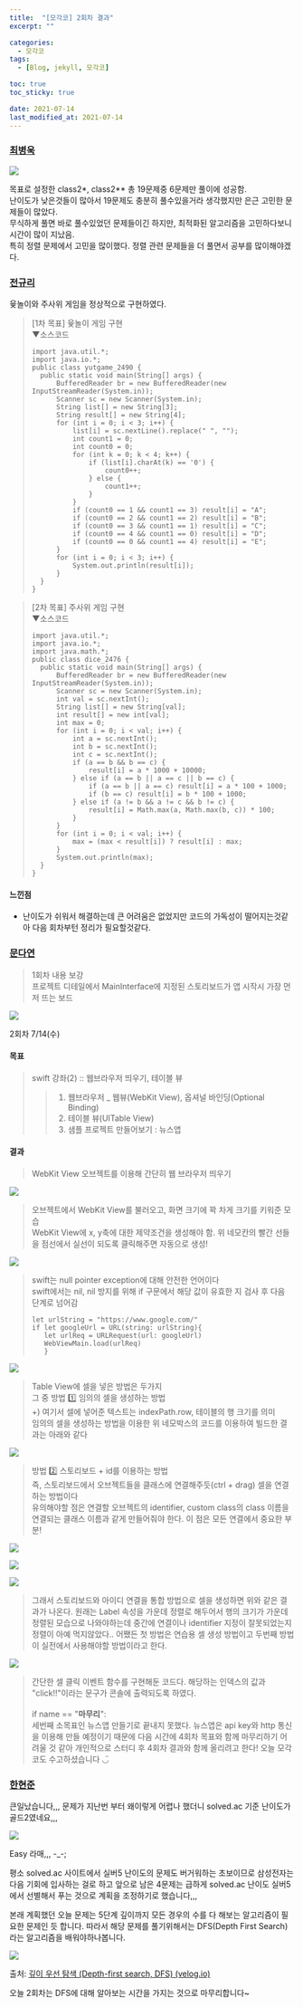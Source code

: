 ```yaml
---
title:  "[모각코] 2회차 결과"
excerpt: ""

categories:
  - 모각코
tags:
  - [Blog, jekyll, 모각코]

toc: true
toc_sticky: true

date: 2021-07-14
last_modified_at: 2021-07-14
---
```


### [최병욱](https://velog.io/@qowlz/%EB%AA%A8%EA%B0%81%EC%BD%94-2%ED%9A%8C%EC%B0%A8-%EA%B2%B0%EA%B3%BC)

![](https://media.vlpt.us/images/qowlz/post/8b41c61b-7df4-48ef-99ef-4431555a15ef/%ED%99%94%EB%A9%B4%20%EC%BA%A1%EC%B2%98%202021-07-14%20200201.png)

목표로 설정한 class2*, class2** 총 19문제중 6문제만 풀이에 성공함. <br>
난이도가 낮은것들이 많아서 19문제도 충분히 풀수있을거라 생각했지만 은근 고민한 문제들이 많았다.<br>
무식하게 풀면 바로 풀수있었던 문제들이긴 하지만, 최적화된 알고리즘을 고민하다보니 시간이 많이 지났음.<br>
특히 정렬 문제에서 고민을 많이했다. 정렬 관련 문제들을 더 풀면서 공부를 많이해야겠다.

### [전규리](https://velog.io/@rlczl/2021-%ED%95%98%EA%B3%84-%EB%AA%A8%EA%B0%81%EC%BD%94-2%ED%9A%8C%EC%B0%A8-%EA%B2%B0%EA%B3%BC)

윷놀이와 주사위 게임을 정상적으로 구현하였다.
> [1차 목표] 윷놀이 게임 구현<br>▼소스코드
> ```
> import java.util.*;
> import java.io.*;
> public class yutgame_2490 {
>	public static void main(String[] args) {
>		BufferedReader br = new BufferedReader(new InputStreamReader(System.in));
>		Scanner sc = new Scanner(System.in);
>		String list[] = new String[3];
>		String result[] = new String[4];
>		for (int i = 0; i < 3; i++) {
>			list[i] = sc.nextLine().replace(" ", "");
>			int count1 = 0;
>			int count0 = 0;
>			for (int k = 0; k < 4; k++) {
>				if (list[i].charAt(k) == '0') {
>					count0++;
>				} else {
>					count1++;
>				}
>			}
>			if (count0 == 1 && count1 == 3) result[i] = "A";
>			if (count0 == 2 && count1 == 2) result[i] = "B";
>			if (count0 == 3 && count1 == 1) result[i] = "C";
>			if (count0 == 4 && count1 == 0) result[i] = "D";
>			if (count0 == 0 && count1 == 4) result[i] = "E";
>		}
>		for (int i = 0; i < 3; i++) {
>			System.out.println(result[i]);
>		}
>	}
> }
> ```

> [2차 목표] 주사위 게임 구현<br>▼소스코드
> ```
> import java.util.*;
> import java.io.*;
> import java.math.*;
> public class dice_2476 {
>	public static void main(String[] args) {
>		BufferedReader br = new BufferedReader(new InputStreamReader(System.in));
>		Scanner sc = new Scanner(System.in);
>		int val = sc.nextInt();
>		String list[] = new String[val];
>		int result[] = new int[val];
>		int max = 0;
>		for (int i = 0; i < val; i++) {
>			int a = sc.nextInt();
>			int b = sc.nextInt();
>			int c = sc.nextInt();
>			if (a == b && b == c) {
>				result[i] = a * 1000 + 10000;
>			} else if (a == b || a == c || b == c) {
>				if (a == b || a == c) result[i] = a * 100 + 1000;
>				if (b == c) result[i] = b * 100 + 1000;
>			} else if (a != b && a != c && b != c) {
>				result[i] = Math.max(a, Math.max(b, c)) * 100;
>			}
>		}
>		for (int i = 0; i < val; i++) {
>			max = (max < result[i]) ? result[i] : max;
>		}
>		System.out.println(max);
>	}
> }
> ```

#### 느낀점
- 난이도가 쉬워서 해결하는데 큰 어려움은 없었지만 코드의 가독성이 떨어지는것같아 다음 회차부턴 정리가 필요할것같다.


### [문다연](https://velog.io/@dayo2n/%EC%96%B4%EC%BD%94%EB%AA%A8-2021-%ED%95%98%EA%B3%84-%EB%AA%A8%EA%B0%81%EC%BD%94-2%ED%9A%8C%EC%B0%A8-%EA%B2%B0%EA%B3%BC)

> 1회차 내용 보강<br>프로젝트 디테일에서 MainInterface에 지정된 스토리보드가 앱 시작시 가장 먼저 뜨는 보드

![](https://media.vlpt.us/images/dayo2n/post/24cb8348-e761-4cb1-8822-7580bd1f7967/%EC%8A%A4%ED%81%AC%EB%A6%B0%EC%83%B7%202021-07-13%20%EC%98%A4%ED%9B%84%209.44.39.png)

2회차 7/14(수)

#### 목표
> swift 강좌(2) :: 웹브라우저 띄우기, 테이블 뷰
>> 1. 웹브라우저 _ 웹뷰(WebKit View), 옵셔널 바인딩(Optional Binding)
>> 2. 테이블 뷰(UITable View)
>> 3. 샘플 프로젝트 만들어보기 : 뉴스앱

#### 결과
> WebKit View 오브젝트를 이용해 간단히 웹 브라우저 띄우기

![](https://media.vlpt.us/images/dayo2n/post/14c3d04e-fbc3-4ddc-a403-9d92ec6c47da/%EC%8A%A4%ED%81%AC%EB%A6%B0%EC%83%B7%202021-07-14%20%EC%98%A4%ED%9B%84%201.25.29.png)

>오브젝트에서 WebKit View를 불러오고, 화면 크기에 꽉 차게 크기를 키워준 모습<br>WebKit View에 x, y축에 대한 제약조건을 생성해야 함. 위 네모칸의 빨간 선들을 점선에서 실선이 되도록 클릭해주면 자동으로 생성!

![](https://media.vlpt.us/images/dayo2n/post/25e57678-9bb4-4fa6-972d-d64c317a046b/%EC%8A%A4%ED%81%AC%EB%A6%B0%EC%83%B7%202021-07-14%20%EC%98%A4%ED%9B%84%201.56.31.png)

> swift는 null pointer exception에 대해 안전한 언어이다<br>
swift에서는 nil, nil 방지를 위해 if 구문에서 해당 값이 유효한 지 검사 후 다음 단계로 넘어감<br>
>```
> let urlString = "https://www.google.com/"
> if let googleUrl = URL(string: urlString){
>    let urlReq = URLRequest(url: googleUrl)
>    WebViewMain.load(urlReq)
>    }
> ```

![](https://media.vlpt.us/images/dayo2n/post/15d4a019-34c3-47f0-ae0f-00f5546a5a7e/%EC%8A%A4%ED%81%AC%EB%A6%B0%EC%83%B7%202021-07-14%20%EC%98%A4%ED%9B%84%205.09.19.png)

> Table View에 셀을 넣은 방법은 두가지<br>
> 그 중 방법 1️⃣ 임의의 셀을 생성하는 방법<br>
> +) 여기서 셀에 넣어준 텍스트는 indexPath.row, 테이블의 행 크기를 의미<br>
> 임의의 셀을 생성하는 방법을 이용한 위 네모박스의 코드를 이용하여 빌드한 결과는 아래와 같다

![](https://media.vlpt.us/images/dayo2n/post/1b3d7d9d-c859-4320-b189-93243d678de3/%EC%8A%A4%ED%81%AC%EB%A6%B0%EC%83%B7%202021-07-14%20%EC%98%A4%ED%9B%84%204.54.20.png)

> 방법 2️⃣ 스토리보드 + id를 이용하는 방법<br>
> 즉, 스토리보드에서 오브젝트들을 클래스에 연결해주듯(ctrl + drag) 셀을 연결하는 방법이다<br>
> 유의해야할 점은 연결할 오브젝트의 identifier, custom class의 class 이름을 연결되는 클래스 이름과 같게 만들어줘야 한다. 이 점은 모든 연결에서 중요한 부분!

![](https://media.vlpt.us/images/dayo2n/post/c50569f5-b001-40ec-a753-7796b1736571/%EC%8A%A4%ED%81%AC%EB%A6%B0%EC%83%B7%202021-07-14%20%EC%98%A4%ED%9B%84%204.57.37.png)

![](https://media.vlpt.us/images/dayo2n/post/b85bec47-a379-47f3-88a4-3fe3d854c366/%EC%8A%A4%ED%81%AC%EB%A6%B0%EC%83%B7%202021-07-14%20%EC%98%A4%ED%9B%84%205.19.55.png)

![](https://media.vlpt.us/images/dayo2n/post/5e00cdf9-3e74-451c-9c36-eecf68aae39f/%EC%8A%A4%ED%81%AC%EB%A6%B0%EC%83%B7%202021-07-14%20%EC%98%A4%ED%9B%84%205.48.53.png)

> 그래서 스토리보드와 아이디 연결을 통합 방법으로 셀을 생성하면 위와 같은 결과가 나온다. 원래는 Label 속성을 가운데 정렬로 해두어서 행의 크기가 가운데 정렬된 모습으로 나와야하는데 중간에 연결이나 identifier 지정이 잘못되었는지 정렬이 아예 먹지않았다..
어쨌든 첫 방법은 연습용 셀 생성 방법이고 두번째 방법이 실전에서 사용해야할 방법이라고 한다.

![](https://media.vlpt.us/images/dayo2n/post/af8c237c-3901-4bb5-aaba-7ca851489d68/%EC%8A%A4%ED%81%AC%EB%A6%B0%EC%83%B7%202021-07-14%20%EC%98%A4%ED%9B%84%205.55.40.png)

> 간단한 셀 클릭 이벤트 함수를 구현해둔 코드다. 해당하는 인덱스의 값과 "click!!"이라는 문구가 콘솔에 출력되도록 하였다.<br>
> <br>
> if name == "__마무리__":<br>
> 세번째 소목표인 뉴스앱 만들기로 끝내지 못했다. 뉴스앱은 api key와 http 통신을 이용해 만들 예정이기 때문에 다음 시간에 4회차 목표와 함께 마무리하기 어려울 것 같아 개인적으로 스터디 후 4회차 결과와 함께 올리려고 한다!
오늘 모각코도 수고하셨습니다 ◡̈


### [한현준](https://damagedcode101.blogspot.com/2021/07/2021-2-714.html)

큰일났습니다,,, 문제가 지난번 부터 왜이렇게 어렵나 했더니 solved.ac 기준 난이도가 골드2였네요,,,

![](https://1.bp.blogspot.com/-Mo5KrZfzeY8/YO6wmL0v7cI/AAAAAAAAAEk/CXYu2zNkN98bULdmwZzxqMLUMgwXiQfZgCLcBGAsYHQ/w200-h171/%25EC%25A0%259C%25EB%25AA%25A9%2B%25EC%2597%2586%25EC%259D%258C.jpg)

Easy 라매,,, -_-;

평소 solved.ac 사이트에서 실버5 난이도의 문제도 버거워하는 초보이므로 삼성전자는 다음 기회에 입사하는 걸로 하고 앞으로 남은 4문제는 급하게 solved.ac 난이도 실버5에서 선별해서 푸는 것으로 계획을 조정하기로 했습니다,,,

본래 계획했던 오늘 문제는 5단계 깊이까지 모든 경우의 수를 다 해보는 알고리즘이 필요한 문제인 듯 합니다. 따라서 해당 문제를 풀기위해서는 DFS(Depth First Search)라는 알고리즘을 배워야하나봅니다.

![](https://media.vlpt.us/images/adorno10/post/67d1a2f5-14c5-4242-8721-d03d6984bd18/image.png)

출처: [깊이 우선 탐색 (Depth-first search, DFS) (velog.io)](https://velog.io/@adorno10/%EA%B9%8A%EC%9D%B4-%EC%9A%B0%EC%84%A0-%ED%83%90%EC%83%89-Depth-first-search-DFS)

오늘 2회차는 DFS에 대해 알아보는 시간을 가지는 것으로 마무리합니다~